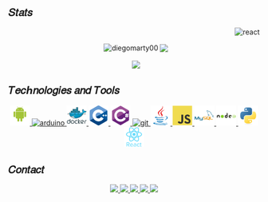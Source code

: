 ![]()
![]()
<h2>𝑆𝑡𝑎𝑡𝑠</h2>
<p align="right"> 
  <img src="https://komarev.com/ghpvc/?username=diegomarty00&color=blue&style=for-the-badge" alt="react"/> 
 </p>
  
<p align="center">&nbsp;
  <img height="180em" align="center" src="https://github-readme-stats.vercel.app/api?username=diegomarty00&show_icons=true&theme=github_dark&hide_border=true&locale=en" alt="diegomarty00" />
  <img height="180em" align="center" src="https://github-readme-stats.vercel.app/api/top-langs/?username=diegomarty00&layout=compact&theme=github_dark&hide_border=true&hide=css,html&langs_count=8">
</p>
<p align="center">&nbsp;
  <img height="180em" align="center" src="https://github-readme-streak-stats.herokuapp.com/?user=diegomarty00&theme=dark"/>
</p>

<h2 align="left">𝑇𝑒𝑐ℎ𝑛𝑜𝑙𝑜𝑔𝑖𝑒𝑠 𝑎𝑛𝑑 𝑇𝑜𝑜𝑙𝑠</h2>

<p align="center"> 

  <a href="https://developer.android.com/?hl=es-419" target="_blank" rel="noreferrer"> 
    <img src="https://raw.githubusercontent.com/devicons/devicon/master/icons/android/android-original-wordmark.svg" alt="android" width="40" height="40"/> 
  </a> 
  
  <a href="https://www.arduino.cc/" target="_blank" rel="noreferrer"> 
    <img src="https://camo.githubusercontent.com/b3a1cdd20d0f308634ddd4598cdaa729c2d77047f51e66fa7206b9b4bac94c23/68747470733a2f2f63646e2e776f726c64766563746f726c6f676f2e636f6d2f6c6f676f732f61726475696e6f2d312e737667" alt="arduino" width="40" height="40"/> 
  </a> 
  
  <a href="https://www.docker.com/" target="_blank" rel="noreferrer"> 
    <img src="https://raw.githubusercontent.com/devicons/devicon/master/icons/docker/docker-original-wordmark.svg" alt="docker" width="40" height="40"/> 
  </a> 
  
  <a href="https://www.w3schools.com/cpp/" target="_blank" rel="noreferrer"> 
    <img src="https://raw.githubusercontent.com/devicons/devicon/master/icons/cplusplus/cplusplus-original.svg" alt="cplusplus" width="40" height="40"/>
  </a>
  
  <a href="https://www.w3schools.com/cs/" target="_blank" rel="noreferrer"> 
    <img src="https://raw.githubusercontent.com/devicons/devicon/master/icons/csharp/csharp-original.svg" alt="csharp" width="40" height="40"/>
  </a>
  
  <a href="https://git-scm.com/" target="_blank" rel="noreferrer">
    <img src="https://www.vectorlogo.zone/logos/git-scm/git-scm-icon.svg" alt="git" width="40" height="40"/>
  </a>
  
  <a href="https://www.java.com" target="_blank" rel="noreferrer"> 
    <img src="https://raw.githubusercontent.com/devicons/devicon/master/icons/java/java-original.svg" alt="java" width="40" height="40"/> 
  </a>
  
  <a href="https://developer.mozilla.org/en-US/docs/Web/JavaScript" target="_blank" rel="noreferrer"> 
    <img src="https://raw.githubusercontent.com/devicons/devicon/master/icons/javascript/javascript-original.svg" alt="javascript" width="40" height="40"/> 
  </a> 
  
  <a href="https://www.mysql.com/" target="_blank" rel="noreferrer"> 
    <img src="https://raw.githubusercontent.com/devicons/devicon/master/icons/mysql/mysql-original-wordmark.svg" alt="mysql" width="40" height="40"/> 
  </a> 

  <a href="https://nodejs.org/es" target="_blank" rel="noreferrer"> 
    <img src="https://raw.githubusercontent.com/devicons/devicon/master/icons/nodejs/nodejs-original-wordmark.svg" alt="react" width="40" height="40"/> 
  </a> 
  
  <a href="https://www.python.org" target="_blank" rel="noreferrer">
    <img src="https://raw.githubusercontent.com/devicons/devicon/master/icons/python/python-original.svg" alt="python" width="40" height="40"/>
  </a>
  
  <a href="https://reactjs.org/" target="_blank" rel="noreferrer"> 
    <img src="https://raw.githubusercontent.com/devicons/devicon/master/icons/react/react-original-wordmark.svg" alt="react" width="40" height="40"/> 
  </a> 

 </p>


<h2>𝐶𝑜𝑛𝑡𝑎𝑐𝑡</h2>

<p align="center"> 
  <a href="https://www.linkedin.com/in/diegomarty00/"_blank">
  <img src="https://img.shields.io/badge/LinkedIn-0077B5?style=for-the-badge&logo=linkedin&logoColor=white">
  </a>
  
  <a href="mailto:diegomarty1200@gmail.com">
  <img src="https://img.shields.io/badge/gmail-EA4335?style=for-the-badge&logo=gmail&logoColor=white" target="_blank">
  </a>
  
  
  <a href="https://steamcommunity.com/id/diegomarty_00">
  <img src="https://img.shields.io/badge/Steam-000000?style=for-the-badge&logo=steam&logoColor=white" target="_blank">
  </a>
  
  <a href="https://www.instagram.com/diegomarty_00">
  <img src="https://img.shields.io/badge/Instagram-E4405F?&style=for-the-badge&logo=instagram&logoColor=white" target="_blank">
  </a>

  <a href="https://www.twitch.tv/diegomarty_00">
  <img src="https://img.shields.io/badge/Twitch-9146FF?&style=for-the-badge&logo=twitch&logoColor=white" target="_blank">
  </a>
</p>


<!--
**diegomarty00/diegomarty00** is a ✨ _special_ ✨ repository because its `README.md` (this file) appears on your GitHub profile.

Here are some ideas to get you started:

- 🔭 I’m currently working on ...
- 🌱 I’m currently learning ...
- 👯 I’m looking to collaborate on ...
- 🤔 I’m looking for help with ...
- 💬 Ask me about ...
- 📫 How to reach me: ...
- 😄 Pronouns: ...
- ⚡ Fun fact: ...
-->
